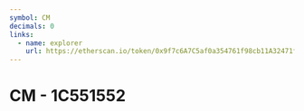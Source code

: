```yaml
---
symbol: CM
decimals: 0
links:
  - name: explorer
    url: https://etherscan.io/token/0x9f7c6A7C5af0a354761f98cb11A32471f3B94451
---
```


# CM - 1C551552
